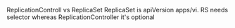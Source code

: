 ReplicationControll vs ReplicaSet
    ReplicaSet is apiVersion apps/vi. RS needs selector whereas ReplicationController it's optional
    
